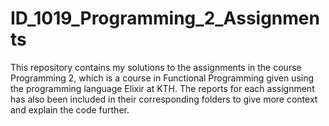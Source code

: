 # ID_1019_Programming_2_Assignments

This repository contains my solutions to the assignments in the course Programming 2, which is a course in Functional Programming given using the programming language Elixir at KTH. The reports for each assignment has also been included in their corresponding folders to give more context and explain the code further.
